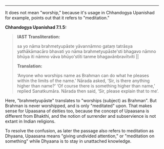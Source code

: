 


---

It does not mean "worship," because it's usage in Chhandogya Upanishad for example, points out that it refers to "meditation."

**Chhandogya Upanishad 7.1.5:**

> **IAST Transliteration:**
> 
> sa yo nāma brahmetyupāste yāvannāmno gataṃ tatrāsya yathākāmacāro bhavati yo nāma brahmetyupāste'sti bhagavo nāmno bhūya iti nāmno vāva bhūyo'stīti tanme bhagavānbravītviti ||
> 
> **Translation:**
> 
> ‘Anyone who worships name as Brahman can do what he pleases within the limits of the name.’ Nārada asked, ‘Sir, is there anything higher than name?’ ‘Of course there is something higher than name,’ replied Sanatkumāra. Nārada then said, ‘Sir, please explain that to me’.

Here, "brahmetyupāste" translates to "worships (subject) as Brahman". But Brahman is never worshipped, and is only "meditated" upon. That makes sense for Upaasana of deities too, because the concept of Upaasana is different from Bhakthi, and the notion of surrender and subservience is not extant in Indian religions.

To resolve the confusion, as later the passage also refers to meditation as Dhyaana, Upaasana means "giving undivided attention," or "meditation on something" while Dhyaana is to stay in unattached knowledge.